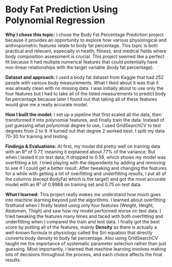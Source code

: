 # Body Fat Prediction Using Polynomial Regression

**Why I chose this topic:**
I chose the Body Fat Percentage Prediction project because it provides an opportunity to explore how various physiological and anthropometric features relate to body fat percentage. This topic is both practical and relevant, especially in health, fitness, and medical fields where body composition assessment is crucial. This project seemed like a perfect fit because it had multiple numerical features that could potentially have non-linear relationships with the target variable (body fat percentage).

**Dataset and approach:**
I used a body fat dataset from Kaggle that had 252 people with various body measurements. What I liked about it was that it was already clean with no missing data. I was initially about to use only the four features but I had to take all of the listed measurements to predict body fat percentage because later I found out that taking all of these features would give me a really accurate model.

**How I built the model:**
I set up a pipeline that first scaled all the data, then transformed it into polynomial features, and finally train the data. Instead of just guessing what polynomial degree to use, I used GridSearchCV to test degrees from 2 to 9. It turned out that degree 2 worked best. I split my data 70-30 for training and testing.

**Findings & Evaluations:**
At first, my model did pretty well on training data with an R² of 0.77, meaning it explained about 77% of the variance. But when I tested it on test data, it dropped to 0.59, which shows my model was overfitting a bit. I tried playing with the dependents by adding and removing to see if I could get a better result. After tweaking and changing the features for a while with getting a lot of overfitting and underfitting results, I put all of the columns (except BodyFat which is the target) and got the most accurate model with an R² of 0.9968 on training set and 0.75 on test data.

**What I learned:**
This project really makes me understand how much goes into machine learning beyond just the algorithms. I learned about overfitting firsthand when I firstly tested using only four features (Weight, Height, Abdomen, Thigh) and saw how my model performed worse on test data. I tried tweaking the features many times and faced with both overfitting and underfitting when I compared the train and test data. I finally got the best score by putting all of the features, mainly **Density** as there is actually a well-known formula in physiology called the Siri equation that directly converts body density to body fat percentage. Also using GridSearchCV taught me the importance of systematic parameter selection rather than just guessing. Most importantly, I learned that machine learning involves making lots of decisions throughout the process, and each choice affects the final results.
